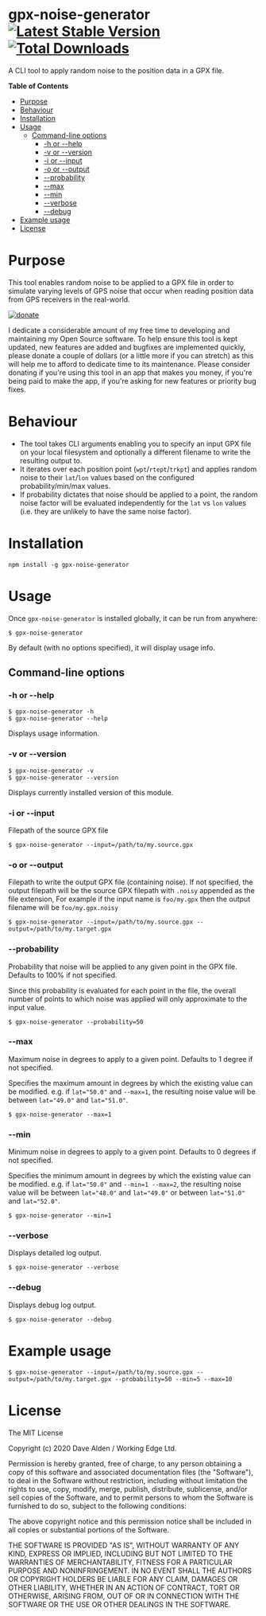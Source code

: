 gpx-noise-generator [![Latest Stable Version](https://img.shields.io/npm/v/gpx-noise-generator.svg)](https://www.npmjs.com/package/gpx-noise-generator) [![Total Downloads](https://img.shields.io/npm/dt/gpx-noise-generator.svg)](https://npm-stat.com/charts.html?package=gpx-noise-generator)
=====================
A CLI tool to apply random noise to the position data in a GPX file.

<!-- START doctoc generated TOC please keep comment here to allow auto update -->
<!-- DON'T EDIT THIS SECTION, INSTEAD RE-RUN doctoc TO UPDATE -->
**Table of Contents**

- [Purpose](#purpose)
- [Behaviour](#behaviour)
- [Installation](#installation)
- [Usage](#usage)
  - [Command-line options](#command-line-options)
    - [-h or --help](#-h-or---help)
    - [-v or --version](#-v-or---version)
    - [-i or --input](#-i-or---input)
    - [-o or --output](#-o-or---output)
    - [--probability](#--probability)
    - [--max](#--max)
    - [--min](#--min)
    - [--verbose](#--verbose)
    - [--debug](#--debug)
- [Example usage](#example-usage)
- [License](#license)

<!-- END doctoc generated TOC please keep comment here to allow auto update -->

# Purpose
This tool enables random noise to be applied to a GPX file in order to simulate varying levels of GPS noise that occur when reading position data from GPS receivers in the real-world.

<!-- DONATE -->
[![donate](https://www.paypalobjects.com/en_US/i/btn/btn_donateCC_LG_global.gif)](https://www.paypal.com/cgi-bin/webscr?cmd=_s-xclick&hosted_button_id=ZRD3W47HQ3EMJ)

I dedicate a considerable amount of my free time to developing and maintaining my Open Source software.
To help ensure this tool is kept updated, new features are added and bugfixes are implemented quickly, please donate a couple of dollars (or a little more if you can stretch) as this will help me to afford to dedicate time to its maintenance. Please consider donating if you're using this tool in an app that makes you money, if you're being paid to make the app, if you're asking for new features or priority bug fixes.
<!-- END DONATE -->

# Behaviour
- The tool takes CLI arguments enabling you to specify an input GPX file on your local filesystem and optionally a different filename to write the resulting output to.
- It iterates over each position point (`wpt`/`rtept`/`trkpt`) and applies random noise to their `lat`/`lon` values based on the configured probability/min/max values.
- If probability dictates that noise should be applied to a point, the random noise factor will be evaluated independently for the `lat` vs `lon` values (i.e. they are unlikely to have the same noise factor).

# Installation

    npm install -g gpx-noise-generator

# Usage

Once `gpx-noise-generator` is installed globally, it can be run from anywhere:

    $ gpx-noise-generator

By default (with no options specified), it will display usage info.

## Command-line options

### -h or --help

    $ gpx-noise-generator -h
    $ gpx-noise-generator --help

Displays usage information.

### -v or --version

    $ gpx-noise-generator -v
    $ gpx-noise-generator --version

Displays currently installed version of this module.


### -i or --input
Filepath of the source GPX file

    $ gpx-noise-generator --input=/path/to/my.source.gpx

### -o or --output
Filepath to write the output GPX file (containing noise).
If not specified, the output filepath will be the source GPX filepath with `.noisy` appended as the file extension,
For example if the input name is `foo/my.gpx` then the output filename will be `foo/my.gpx.noisy`

    $ gpx-noise-generator --input=/path/to/my.source.gpx --output=/path/to/my.target.gpx
    
### --probability
Probability that noise will be applied to any given point in the GPX file.
Defaults to 100% if not specified.

Since this probability is evaluated for each point in the file, the overall number of points to which noise was applied will only approximate to the input value.

    $ gpx-noise-generator --probability=50
    
### --max
Maximum noise in degrees to apply to a given point. 
Defaults to 1 degree if not specified.

Specifies the maximum amount in degrees by which the existing value can be modified.
e.g. if `lat="50.0"` and  `--max=1`, the resulting noise value will be between `lat="49.0"` and `lat="51.0"`.

    $ gpx-noise-generator --max=1
    
### --min
Minimum noise in degrees to apply to a given point. 
Defaults to 0 degrees if not specified.

Specifies the minimum amount in degrees by which the existing value can be modified.
e.g. if `lat="50.0"` and  `--min=1 --max=2`, the resulting noise value will be between `lat="48.0"` and `lat="49.0"` or between `lat="51.0"` and `lat="52.0"`.

    $ gpx-noise-generator --min=1

### --verbose

Displays detailed log output.

    $ gpx-noise-generator --verbose
    
### --debug

Displays debug log output.

    $ gpx-noise-generator --debug

# Example usage

    $ gpx-noise-generator --input=/path/to/my.source.gpx --output=/path/to/my.target.gpx --probability=50 --min=5 --max=10

License
================

The MIT License

Copyright (c) 2020 Dave Alden / Working Edge Ltd.

Permission is hereby granted, free of charge, to any person obtaining a copy
of this software and associated documentation files (the "Software"), to deal
in the Software without restriction, including without limitation the rights
to use, copy, modify, merge, publish, distribute, sublicense, and/or sell
copies of the Software, and to permit persons to whom the Software is
furnished to do so, subject to the following conditions:

The above copyright notice and this permission notice shall be included in
all copies or substantial portions of the Software.

THE SOFTWARE IS PROVIDED "AS IS", WITHOUT WARRANTY OF ANY KIND, EXPRESS OR
IMPLIED, INCLUDING BUT NOT LIMITED TO THE WARRANTIES OF MERCHANTABILITY,
FITNESS FOR A PARTICULAR PURPOSE AND NONINFRINGEMENT. IN NO EVENT SHALL THE
AUTHORS OR COPYRIGHT HOLDERS BE LIABLE FOR ANY CLAIM, DAMAGES OR OTHER
LIABILITY, WHETHER IN AN ACTION OF CONTRACT, TORT OR OTHERWISE, ARISING FROM,
OUT OF OR IN CONNECTION WITH THE SOFTWARE OR THE USE OR OTHER DEALINGS IN
THE SOFTWARE.
